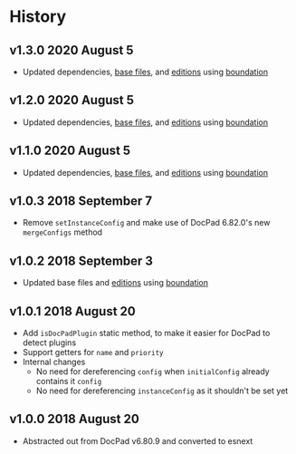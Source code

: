 # History

## v1.3.0 2020 August 5

-   Updated dependencies, [base files](https://github.com/bevry/base), and [editions](https://editions.bevry.me) using [boundation](https://github.com/bevry/boundation)

## v1.2.0 2020 August 5

-   Updated dependencies, [base files](https://github.com/bevry/base), and [editions](https://editions.bevry.me) using [boundation](https://github.com/bevry/boundation)

## v1.1.0 2020 August 5

-   Updated dependencies, [base files](https://github.com/bevry/base), and [editions](https://editions.bevry.me) using [boundation](https://github.com/bevry/boundation)

## v1.0.3 2018 September 7

-   Remove `setInstanceConfig` and make use of DocPad 6.82.0's new `mergeConfigs` method

## v1.0.2 2018 September 3

-   Updated base files and [editions](https://github.com/bevry/editions) using [boundation](https://github.com/bevry/boundation)

## v1.0.1 2018 August 20

-   Add `isDocPadPlugin` static method, to make it easier for DocPad to detect plugins
-   Support getters for `name` and `priority`
-   Internal changes
    -   No need for dereferencing `config` when `initialConfig` already contains it `config`
    -   No need for dereferencing `instanceConfig` as it shouldn't be set yet

## v1.0.0 2018 August 20

-   Abstracted out from DocPad v6.80.9 and converted to esnext
